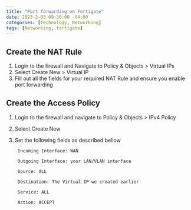 ```yaml
---
title: "Port forwarding on Fortigate"
date: 2023-2-03 09:30:00 -04:00
categories: [Technology, Networking]
tags: [Networking, fortigate]
---
```

## Create the NAT Rule
1. Login to the firewall and Navigate to Policy & Objects > Virtual IPs
2. Select Create New > Virtual IP
3. Fill out all the fields for your required NAT Rule and ensure you enable port forwarding




## Create the Access Policy
1. Login to the firewall and navigate to Policy & Objects > IPv4 Policy
2. Select Create New
3. Set the following fields as described bellow
    
        Incoming Interface: WAN
    
        Outgoing Interface: your LAN/VLAN interface
    
        Source: ALL
    
        Destination: The Virtual IP we created earlier
    
        Service: ALL
    
        Action: ACCEPT